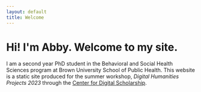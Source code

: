 ```yaml
---
layout: default
title: Welcome 
---
```

# Hi! I'm Abby. Welcome to my site. 
I am a second year PhD student in the Behavioral and Social Health Sciences program at Brown University School of Public Health. This website is a static site produced for the summer workshop, *Digital Humanities Projects 2023* through the [Center for Digital Scholarship](https://library.brown.edu/create/cds/about/). 
